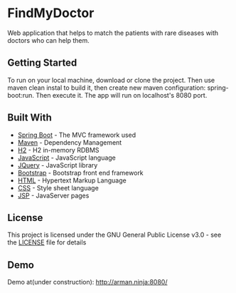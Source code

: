 # FindMyDoctor

Web application that helps to match the patients with rare diseases with doctors who can help them.


## Getting Started

To run on your local machine, download or clone the project. Then use maven clean instal to build it, then create new maven configuration: spring-boot:run. Then execute it. The app will run on localhost's 8080 port.

## Built With

* [Spring Boot](http://spring.io/projects/spring-boot) - The MVC framework used
* [Maven](https://maven.apache.org/) - Dependency Management
* [H2](http://www.h2database.com/html/main.html) - H2 in-memory RDBMS
* [JavaScript](https://www.javascript.com/) - JavaScript language
* [JQuery](https://jquery.com/l) - JavaScript library
* [Bootstrap](http://getbootstrap.com/) - Bootstrap front end framework
* [HTML](https://en.wikipedia.org/wiki/HTML) - Hypertext Markup Language
* [CSS](https://en.wikipedia.org/wiki/Cascading_Style_Sheets) - Style sheet language
* [JSP](https://en.wikipedia.org/wiki/JavaServer_Pages) - JavaServer pages

## License

This project is licensed under the GNU General Public License v3.0 - see the [LICENSE](LICENSE) file for details

## Demo

Demo at(under construction):
http://arman.ninja:8080/
